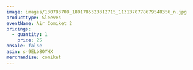 ```yaml
---
image: images/130783708_1801785323312715_1131370778679548356_n.jpg
producttype: Sleeves
eventName: Air Comiket 2
pricings:
  - quantity: 1
    price: 25
onsale: false
asin: s-9ELb8OYHX
merchandise: comiket
---
```

